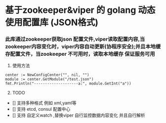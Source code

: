 # 基于zookeeper&viper 的 golang 动态使用配置库 (JSON格式) 

### 此库通过zookeeper获取json 配置文件,viper读取配置内容,当zookeeper内容变化时，viper内容自动更新(协程序安全);并且本地缓存配置文件，当zookeeper 不可用时，读取本地缓存 保证服务可用

1. 使用方法
``` golang
center := NewConfigCenter("", nil, "")
module := center.GetModule("/test.json")
fmt.Println("--------------------a:", module.GetInt("a"))
```

2. TODO
- [] 支持多种格式 例如 xml,yaml等
- [] 支持 etcd, consul 配置中心
- [] 支持 自定义watch ,替换viper 自行监控数据内容变化 并且自行解析